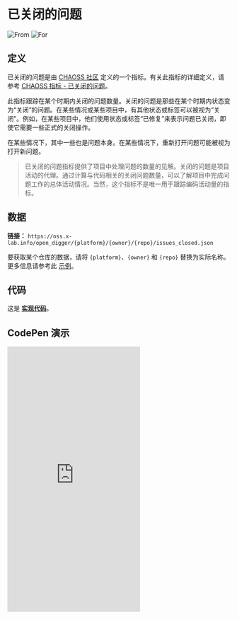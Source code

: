 # 已关闭的问题

![From](https://img.shields.io/badge/来自-CHAOSS-blue) ![For](https://img.shields.io/badge/用于-仓库-blue)

## 定义

已关闭的问题是由 [CHAOSS 社区](https://chaoss.community) 定义的一个指标。有关此指标的详细定义，请参考 [CHAOSS 指标 - 已关闭的问题](https://chaoss.community/zh-CN/kb/metric-issues-closed)。

此指标跟踪在某个时期内关闭的问题数量。关闭的问题是那些在某个时期内状态变为“关闭”的问题。在某些情况或某些项目中，有其他状态或标签可以被视为“关闭”。例如，在某些项目中，他们使用状态或标签“已修复”来表示问题已关闭，即使它需要一些正式的关闭操作。

在某些情况下，其中一些也是问题本身。在某些情况下，重新打开问题可能被视为打开新问题。

> 已关闭的问题指标提供了项目中处理问题的数量的见解。关闭的问题是项目活动的代理。通过计算与代码相关的关闭问题数量，可以了解项目中完成问题工作的总体活动情况。当然，这个指标不是唯一用于跟踪编码活动量的指标。

## 数据

**链接：** `https://oss.x-lab.info/open_digger/{platform}/{owner}/{repo}/issues_closed.json`

要获取某个仓库的数据，请将 `{platform}`、`{owner}` 和 `{repo}` 替换为实际名称。更多信息请参考此 [示例](https://oss.x-lab.info/open_digger/github/X-lab2017/open-digger/issues_closed.json)。

## 代码

这是 [**实现代码**](https://github.com/X-lab2017/open-digger/blob/master/src/metrics/chaoss.ts#L193)。

## CodePen 演示

<iframe height="600" scrolling="no" title="OpenDigger - [CHAOSS] Issues Status" src="https://codepen.io/frank-zsy/embed/mdjaZMw?default-tab=js%2Cresult&editable=true" frameborder="no" loading="lazy" allowtransparency="true" allowfullscreen="true">
  See the Pen <a href="https://codepen.io/frank-zsy/pen/mdjaZMw">
  OpenDigger - [CHAOSS] Issues Status</a> by Frank Zhao (<a href="https://codepen.io/frank-zsy">@frank-zsy</a>)
  on <a href="https://codepen.io">CodePen</a>.
</iframe>
